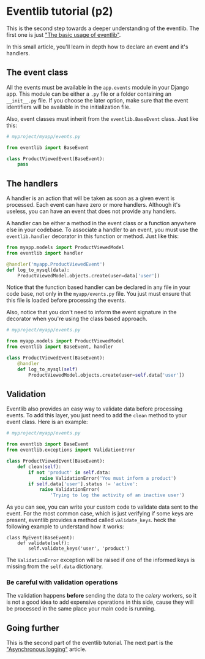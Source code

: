 # Eventlib tutorial (p2)

This is the second step towards a deeper understanding of the
eventlib. The first one is just ["The basic usage of eventlib"](p1-tutorial.md).

In this small article, you'll learn in depth how to declare an event and
it's handlers.


## The event class

All the events must be available in the `app.events` module in your
Django app. This module can be either a `.py` file or a folder
containing an `__init__.py` file. If you choose the later option, make
sure that the event identifiers will be available in the initialization
file.

Also, event classes must inherit from the `eventlib.BaseEvent`
class. Just like this:

```python
# myproject/myapp/events.py

from eventlib import BaseEvent

class ProductViewedEvent(BaseEvent):
    pass
```

## The handlers

A handler is an action that will be taken as soon as a given event is
processed. Each event can have zero or more handlers. Although it's
useless, you can have an event that does not provide any handlers.

A handler can be either a method in the event class or a function
anywhere else in your codebase. To associate a handler to an event, you
must use the `eventlib.handler` decorator in this function or
method. Just like this:

```python
from myapp.models import ProductViewedModel
from eventlib import handler

@handler('myapp.ProductViewedEvent')
def log_to_mysql(data):
    ProductViewedModel.objects.create(user=data['user'])
```

Notice that the function based handler can be declared in any file in
your code base, not only in the `myapp/events.py` file. You just must
ensure that this file is loaded before processing the events.

Also, notice that you don't need to inform the event signature in the
decorator when you're using the class based approach.

```python
# myproject/myapp/events.py

from myapp.models import ProductViewedModel
from eventlib import BaseEvent, handler

class ProductViewedEvent(BaseEvent):
    @handler
    def log_to_mysql(self)
        ProductViewedModel.objects.create(user=self.data['user'])
```


## Validation

Eventlib also provides an easy way to validate data before processing
events. To add this layer, you just need to add the `clean` method to
your event class. Here is an example:

```python
# myproject/myapp/events.py

from eventlib import BaseEvent
from eventlib.exceptions import ValidationError

class ProductViewedEvent(BaseEvent):
    def clean(self):
        if not 'product' in self.data:
            raise ValidationError('You must inform a product')
        if self.data['user'].status != 'active':
            raise ValidationError(
                'Trying to log the activity of an inactive user')
```

As you can see, you can write your custom code to validate data sent to
the event. For the most common case, which is just verifying if some
keys are present, eventlib provides a method called `validate_keys`.
heck the following example to understand how it works:

```
class MyEvent(BaseEvent):
    def validate(self):
        self.validate_keys('user', 'product')
```

The `ValidationError` exception will be raised if one of the informed
keys is missing from the `self.data` dictionary.

### Be careful with validation operations

The validation happens **before** sending the data to the *celery*
workers, so it is not a good idea to add expensive operations in this
side, cause they will be processed in the same place your main code is
running.

## Going further

This is the second part of the eventlib tutorial. The next part is the
["Asynchronous logging"](p3-asynchronous-logging.md) article.
